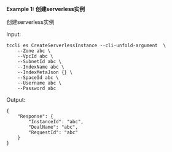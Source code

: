 **Example 1: 创建serverless实例**

创建serverless实例

Input: 

```
tccli es CreateServerlessInstance --cli-unfold-argument  \
    --Zone abc \
    --VpcId abc \
    --SubnetId abc \
    --IndexName abc \
    --IndexMetaJson {} \
    --SpaceId abc \
    --Username abc \
    --Password abc
```

Output: 
```
{
    "Response": {
        "InstanceId": "abc",
        "DealName": "abc",
        "RequestId": "abc"
    }
}
```

